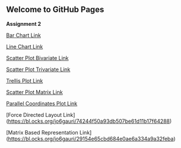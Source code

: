 ## Welcome to GitHub Pages

**Assignment 2**

[Bar Chart Link](https://bl.ocks.org/jo6gauri/dcd3ce69f8cb2dbac9c53aa282321fed)

[Line Chart Link](https://bl.ocks.org/jo6gauri/17ae6fad31bf606077ff2b3dca974087)

[Scatter Plot Bivariate Link](https://bl.ocks.org/jo6gauri/10a63bb4da1d82b5f845aaffeb2e097e)

[Scatter Plot Trivariate Link](https://bl.ocks.org/jo6gauri/4f1757689a3efbe27454d9b42c5a0c86)

[Trellis Plot Link](https://bl.ocks.org/jo6gauri/594ebf82b74eb639426ceab1d9f7d0a2)

[Scatter Plot Matrix Link](https://bl.ocks.org/jo6gauri/58ea00a329215ceb81acf9c63882f82b)

[Parallel Coordinates Plot Link](https://bl.ocks.org/jo6gauri/4b55b297492b2bb7b02cf473ec2c8fbd)

[Force Directed Layout Link]
(https://bl.ocks.org/jo6gauri/74244f50a93db507be61d11b17f64288)

[Matrix Based Representation Link]
(https://bl.ocks.org/jo6gauri/29154e65cbd684e0ae6a334a9a32feba)

